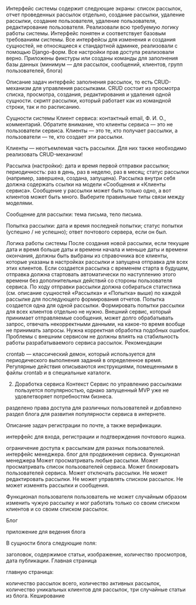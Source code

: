 Интерфейс системы содержит следующие экраны: список рассылок, отчет проведенных рассылок отдельно, создание рассылки, удаление рассылки, создание пользователя, удаление пользователя, редактирование пользователя.
Реализовали всю требуемую логику работы системы.
Интерфейс понятен и соответствует базовым требованиям системы.
Все интерфейсы для изменения и создания сущностей, не относящиеся к стандартной админке, реализовали с помощью Django-форм.
Все настройки прав доступа реализовали верно.
Приложены фикстуры или созданы команды для заполнения базы данных (минимум — для рассылок, сообщений, клиентов, групп пользователей, блога)

Описание задач
интерфейс заполнения рассылок, то есть CRUD-механизм для управления рассылками.
CRUD состоит из просмотра списка, просмотра, создания, редактирования и удаления одной сущности.
 скрипт рассылки, который работает как из командной строки, так и по расписанию.

Сущности системы
Клиент сервиса:
контактный email,
Ф. И. О.,
комментарий.
Обратите внимание, что клиенты сервиса — это не пользователи сервиса. Клиенты — это те, кто получает рассылки, а пользователи — те, кто создает эти рассылки.

Клиенты — неотъемлемая часть рассылки. Для них также необходимо реализовать CRUD-механизм!

Рассылка (настройки):
дата и время первой отправки рассылки;
периодичность: раз в день, раз в неделю, раз в месяц;
статус рассылки (например, завершена, создана, запущена).
Рассылка внутри себя должна содержать ссылки на модели «Сообщения и «Клиенты сервиса». Сообщение у рассылки может быть только одно, а вот клиентов может быть много. Выберите правильные типы связи между моделями.


Сообщение для рассылки:
тема письма,
тело письма.


Попытка рассылки:
дата и время последней попытки;
статус попытки (успешно / не успешно);
ответ почтового сервера, если он был.


Логика работы системы
После создания новой рассылки, если текущие дата и время больше даты и времени начала и меньше даты и времени окончания, должны быть выбраны из справочника все клиенты, которые указаны в настройках рассылки и запущена отправка для всех этих клиентов.
Если создается рассылка с временем старта в будущем, отправка должна стартовать автоматически по наступлению этого времени без дополнительных действий со стороны пользователя сервиса.
По ходу отправки рассылки должна собираться статистика (см. описание сущностей «Рассылка» и «Попытка» выше) по каждой рассылке для последующего формирования отчетов. Попытка создается одна для одной рассылки. Формировать попытки рассылки для всех клиентов отдельно не нужно.
Внешний сервис, который принимает отправляемые сообщения, может долго обрабатывать запрос, отвечать некорректными данными, на какое-то время вообще не принимать запросы. Нужна корректная обработка подобных ошибок. Проблемы с внешним сервисом не должны влиять на стабильность работы разрабатываемого сервиса рассылок.
‍Рекомендации

‍crontab — классический демон, который используется для периодического выполнения заданий в определенное время. Регулярные действия описываются инструкциями, помещенными в файлы crontab и в специальные каталоги.


2. Доработка сервиса
Контекст
Сервис по управлению рассылками пользуется популярностью, однако запущенный MVP уже не удовлетворяет потребностям бизнеса.

разделено права доступа для различных пользователей и добавлено раздел блога для развития популярности сервиса в интернете.

Описание задач
регистрации по почте, а также верификации.

интерфейс для входа, регистрации и подтверждения почтового ящика.

ограничение доступа к рассылкам для разных пользователей.
 интерфейс менеджера.
 блог для продвижения сервиса.
Функционал менеджера
Может просматривать любые рассылки.
Может просматривать список пользователей сервиса.
Может блокировать пользователей сервиса.
Может отключать рассылки.
Не может редактировать рассылки.
Не может управлять списком рассылок.
Не может изменять рассылки и сообщения.

Функционал пользователя
пользователь не может случайным образом изменить чужую рассылку и мог работать только со своим списком клиентов и со своим списком рассылок.

Блог

приложение для ведения блога

В сущности блога следующие поля:

заголовок,
содержимое статьи,
изображение,
количество просмотров,
дата публикации.
Главная страница

главную страница:

количество рассылок всего,
количество активных рассылок,
количество уникальных клиентов для рассылок,
три случайные статьи из блога.
Кеширование
